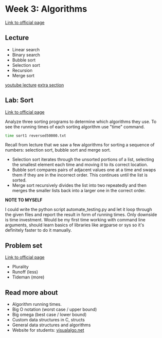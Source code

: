 # Week 3: Algorithms

[Link to official page](https://cs50.harvard.edu/x/2023/weeks/3/)

## Lecture

- Linear search
- Binary search
- Bubble sort
- Selection sort
- Recursion
- Merge sort

[youtube lecture](https://www.youtube.com/watch?v=4oqjcKenCH8)
[extra section](https://cs50.harvard.edu/x/2023/sections/3/)

## Lab: Sort

[Link to official page](https://cs50.harvard.edu/x/2023/labs/3/)

Analyze three sorting programs to determine which algorithms they use.
To see the running times of each sorting algorithm use "time" command.

```bash
time sort1 reversed50000.txt
```

Recall from lecture that we saw a few algorithms for sorting a sequence of numbers: selection sort, bubble sort and merge sort.

- Selection sort iterates through the unsorted portions of a list, selecting the smallest element each time and moving it to its correct location.
- Bubble sort compares pairs of adjacent values one at a time and swaps them if they are in the incorrect order. This continues until the list is sorted.
- Merge sort recursively divides the list into two repeatedly and then merges the smaller lists back into a larger one in the correct order.

**NOTE TO MYSELF**
<!---not necessary, its for fun and experience--->
I could write the python script automate_testing.py and let it loop through the given files and report the result in form of running times. Only downside is time investment. Would be my first time working with command line arguments, should learn basics of libraries like argparse or sys so it's definitely faster to do it manually.

## Problem set

[Link to official page](https://cs50.harvard.edu/x/2023/psets/3/)

- Plurality
- Runoff (less)
- Tideman (more)

## Read more about

- Algorithm running times.
- Big O notation (worst case / upper bound)
- Big omega (best case / lower bound)
- Custom data structures in C, structs
- General data structures and algorithms
- Website for students: [visualalgo.net](https://visualgo.net/en)
